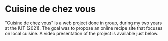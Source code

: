 # Cuisine de chez vous

"Cuisine de chez vous" is a web project done in group, during my two years at the IUT (2021). The goal was to propose an online recipe site that focuses on local cuisine. A video presentation of the project is available just below.
